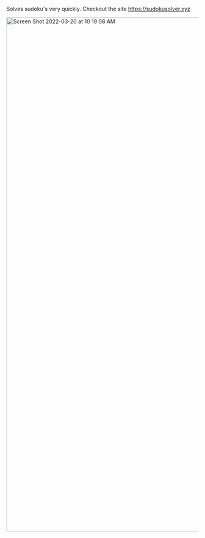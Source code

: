 Solves sudoku's very quickly. Checkout the site https://sudokusolver.xyz

<img width="1344" alt="Screen Shot 2022-03-20 at 10 19 08 AM" src="https://user-images.githubusercontent.com/5014187/159166896-f04ab8cd-e6a8-418c-8c92-5c0db40368f9.png">
